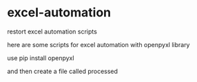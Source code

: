 # excel-automation


restort excel automation scripts 


here are some scripts for excel automation 
with openpyxl library 

use pip install openpyxl 

and then create a file called processed 
